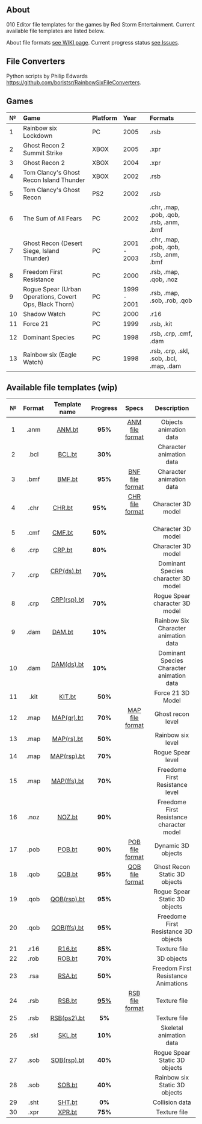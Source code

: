 ## About

010 Editor file templates for the games by Red Storm Entertainment. Current available file templates are listed below.

About file formats [see WIKI page](https://github.com/AlexKimov/010Editor-Templates-GR/wiki). Current progress status [see Issues](https://github.com/AlexKimov/RSE-file-formats/issues?q=is%3Aissue+is%3Aopen+label%3Aprogress).

## File Converters 
Python scripts by Philip Edwards 
https://github.com/boristsr/RainbowSixFileConverters.

## Games

| №     | Game | Platform | Year | Formats |
| :--- | :-- | :------ | :------ | :------ |
| 1 | Rainbow six Lockdown | PC | 2005 | .rsb |
| 2 | Ghost Recon 2 Summit Strike | XBOX | 2005  | .xpr |
| 3 | Ghost Recon 2 | XBOX | 2004  | .xpr |
| 4 | Tom Clancy's Ghost Recon Island Thunder | XBOX | 2002  | .rsb |
| 5 | Tom Clancy's Ghost Recon | PS2 | 2002  | .rsb |
| 6 | The Sum of All Fears | PC  |2002 | .chr, .map, .pob, .qob, .rsb, .anm, .bmf  |
| 7 | Ghost Recon (Desert Siege, Island Thunder) | PC |2001 - 2003 | .chr, .map, .pob, .qob, .rsb, .anm, .bmf  |
| 8 | Freedom First Resistance  | PC | 2000  | .rsb, .map, .qob, .noz |
| 9 | Rogue Spear (Urban Operations, Covert Ops, Black Thorn) | PC |1999 - 2001  | .rsb, .map, .sob, .rob, .qob |
| 10 | Shadow Watch  | PC | 2000  | .r16  |
| 11 | Force 21  | PC | 1999  | .rsb, .kit  |
| 12 | Dominant Species  |  PC | 1998 | .rsb, .crp, .cmf, .dam  |
| 13 | Rainbow six (Eagle Watch) | PC | 1998 |  .rsb, .crp, .skl, .sob, .bcl, .map, .dam  |

## Available file templates (wip)

| № | Format       | Template name     | Progress     | Specs | Description |
| :---: | :---------: | :-----------: | :----------: | :----------: | :----------: |
| 1 | .anm        | [ANM.bt](https://github.com/AlexKimov/RSE-file-formats/blob/master/010Editor-templates/ANM(gr).bt)        | **95%**      | [ANM file format](https://github.com/AlexKimov/RSE-file-formats/wiki/ANF-File-Format)          | Objects animation data |
| 2 | .bcl        | [BCL.bt](https://github.com/AlexKimov/RSE-file-formats/blob/master/010Editor-templates/BCL.bt)        | **30%**      |          | Character animation data |
| 3 | .bmf        | [BMF.bt](https://github.com/AlexKimov/RSE-file-formats/blob/master/010Editor-templates/BMF.bt)        | **95%**      | [BNF file format](https://github.com/AlexKimov/RSE-file-formats/wiki/BNF-File-Format)           | Character animation data |
| 4 | .chr        | [CHR.bt](https://github.com/AlexKimov/RSE-file-formats/blob/master/010Editor-templates/CHR.bt)        | **95%**      | [CHR file format](https://github.com/AlexKimov/RSE-file-formats/wiki/CHR-File-Format)          | Character 3D model |
| 5 | .cmf        | [CMF.bt](https://github.com/AlexKimov/RSE-file-formats/blob/master/010Editor-templates/CMF.bt)        | **50%**      |           | Character 3D model |
| 6 | .crp        | [CRP.bt](https://github.com/AlexKimov/RSE-file-formats/blob/master/010Editor-templates/CRP.bt)        | **80%**      |           | Character 3D model |
| 7 | .crp        | [CRP(ds).bt](https://github.com/AlexKimov/RSE-file-formats/blob/master/010Editor-templates/CRP(ds).bt)    | **70%**      |           | Dominant Species character 3D model |
| 8 | .crp        | [CRP(rsp).bt](https://github.com/AlexKimov/RSE-file-formats/blob/master/010Editor-templates/CRP(rsp).bt)    | **70%**      |           | Rogue Spear character 3D model |
| 9 | .dam        | [DAM.bt](https://github.com/AlexKimov/RSE-file-formats/blob/master/010Editor-templates/DAM.bt)        | **10%**      |          | Rainbow Six Character animation data |
| 10 | .dam        | [DAM(ds).bt](https://github.com/AlexKimov/RSE-file-formats/blob/master/010Editor-templates/DAM(ds).bt)        | **10%**      |          | Dominant Species Character animation data |
| 11  | .kit        | [KIT.bt](https://github.com/AlexKimov/RSE-file-formats/blob/master/010Editor-templates/KIT.bt)        | **50%**     |          |  Force 21 3D Model                         |
| 12 | .map        | [MAP(gr).bt](https://github.com/AlexKimov/RSE-file-formats/blob/master/010Editor-templates/MAP(gr).bt)    | **70%** | [MAP file format](https://github.com/AlexKimov/RSE-file-formats/wiki/MAP-File-Format)          | Ghost recon level |
| 13 | .map       | [MAP(rs).bt](https://github.com/AlexKimov/RSE-file-formats/blob/master/010Editor-templates/MAP(rs).bt)    | **50%**  |           | Rainbow six level |
| 14 | .map       | [MAP(rsp).bt](https://github.com/AlexKimov/RSE-file-formats/blob/master/010Editor-templates/MAP(rsp).bt)   | **70%** |           | Rogue Spear level |
| 15 | .map       | [MAP(ffs).bt](https://github.com/AlexKimov/RSE-file-formats/blob/master/010Editor-templates/MAP(ffs).bt)   | **70%** |           | Freedome First Resistance level |
| 16 | .noz       | [NOZ.bt](https://github.com/AlexKimov/RSE-file-formats/blob/master/010Editor-templates/NOZ.bt)   | **90%** |           | Freedome First Resistance character model |
| 17 | .pob       | [POB.bt](https://github.com/AlexKimov/RSE-file-formats/blob/master/010Editor-templates/POB.bt)        | **90%**      | [POB file format](https://github.com/AlexKimov/RSE-file-formats/wiki/POB-File-Format)          | Dynamic 3D objects |
| 18 | .qob       | [QOB.bt](https://github.com/AlexKimov/RSE-file-formats/blob/master/010Editor-templates/QOB.bt)        | **95%**      | [QOB file format](https://github.com/AlexKimov/RSE-file-formats/wiki/QOB-File-Format)        | Ghost Recon Static 3D objects |
| 19 | .qob       | [QOB(rsp).bt](https://github.com/AlexKimov/RSE-file-formats/blob/master/010Editor-templates/QOB(rsp).bt)        | **95%**      |      | Rogue Spear Static 3D objects |
| 20 | .qob       | [QOB(ffs).bt](https://github.com/AlexKimov/RSE-file-formats/blob/master/010Editor-templates/QOB(ffs).bt)        | **95%**      |      | Freedome First Resistance 3D objects |
| 21 | .r16       | [R16.bt](https://github.com/AlexKimov/RSE-file-formats/blob/master/010Editor-templates/R16.bt)        | **85%**      |           | Texture file |
| 22 | .rob       | [ROB.bt](https://github.com/AlexKimov/RSE-file-formats/blob/master/010Editor-templates/ROB.bt)        | **70%**      |           | 3D objects |
| 23 | .rsa       | [RSA.bt](https://github.com/AlexKimov/RSE-file-formats/blob/master/010Editor-templates/RSA.bt)        | **50%**      |           | Freedom First Resistance Animations |    
| 24 | .rsb       | [RSB.bt](https://github.com/AlexKimov/RSE-file-formats/blob/master/010Editor-templates/RSB.bt)        | [**95%**](https://github.com/AlexKimov/RSE-file-formats/issues?q=is%3Aissue+is%3Aopen+label%3AGRoriginal)      | [RSB file format](https://github.com/AlexKimov/RSE-file-formats/wiki/RSB-File-Format)          | Texture file |
| 25 | .rsb       | [RSB(ps2).bt](https://github.com/AlexKimov/RSE-file-formats/blob/master/010Editor-templates/RSB(ps2).bt)  | **5%**   |           | Texture file |
| 26 | .skl       | [SKL.bt](https://github.com/AlexKimov/RSE-file-formats/blob/master/010Editor-templates/SKL.bt)         | **10%**     |           | Skeletal animation data |
| 27 | .sob       | [SOB(rsp).bt](https://github.com/AlexKimov/RSE-file-formats/blob/master/010Editor-templates/SOB(rsp).bt) | **40%**    |           | Rogue Spear Static 3D objects |
| 28 | .sob       | [SOB.bt](https://github.com/AlexKimov/RSE-file-formats/blob/master/010Editor-templates/SOB.bt)        | **40%**      |          | Rainbow six Static 3D objects |
| 29 | .sht       | [SHT.bt]()        | **0%**       |           | Collision data |
| 30 | .xpr       | [XPR.bt](https://github.com/AlexKimov/RSE-file-formats/blob/master/010Editor-templates/XPR.bt)       | **75%**       |           | Texture file |
